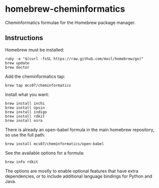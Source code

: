 # homebrew-cheminformatics

Cheminformatics formulae for the Homebrew package manager.

## Instructions

Homebrew must be installed:

    ruby -e "$(curl -fsSL https://raw.github.com/mxcl/homebrew/go)"
    brew update
    brew doctor
    
Add the cheminformatics tap:

    brew tap mcs07/cheminformatics
    
Install what you want:

    brew install inchi
    brew install opsin
    brew install indigo
    brew install rdkit
    brew install osra
    
There is already an open-babel formula in the main homebrew repository, so use the full path:
    
    brew install mcs07/cheminformatics/open-babel
    
See the available options for a formula:

    brew info rdkit
    
The options are mostly to enable optional features that have extra dependencies, or to include additional language bindings for Python and Java.
